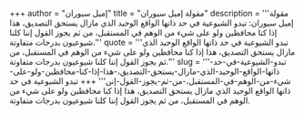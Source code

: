 +++
author = "إميل سيوران"
title = "مقولة إميل سيوران"
description = '''مقولة إميل سيوران: تبدو الشيوعية في حد ذاتها الواقع الوحيد الذي مازال يستحق التصديق، هذا إذا كنا محافظين ولو على شيء من الوهم في المستقبل، من ثم يجوز القول إننا كلنا شيوعيون بدرجات متفاوتة.'''
quote = '''تبدو الشيوعية في حد ذاتها الواقع الوحيد الذي مازال يستحق التصديق، هذا إذا كنا محافظين ولو على شيء من الوهم في المستقبل، من ثم يجوز القول إننا كلنا شيوعيون بدرجات متفاوتة.'''
slug = '''تبدو-الشيوعية-في-حد-ذاتها-الواقع-الوحيد-الذي-مازال-يستحق-التصديق،-هذا-إذا-كنا-محافظين-ولو-على-شيء-من-الوهم-في-المستقبل،-من-ثم-يجوز-القول-إنن'''
+++
تبدو الشيوعية في حد ذاتها الواقع الوحيد الذي مازال يستحق التصديق، هذا إذا كنا محافظين ولو على شيء من الوهم في المستقبل، من ثم يجوز القول إننا كلنا شيوعيون بدرجات متفاوتة.
